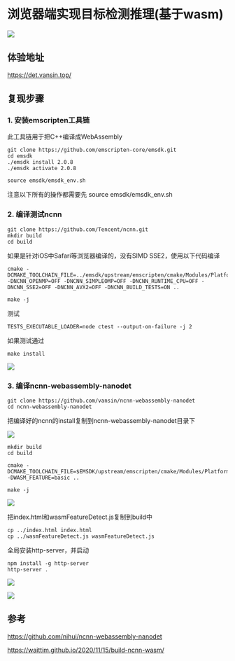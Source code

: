 # 浏览器端实现目标检测推理(基于wasm)

![](https://moonstarimg.oss-cn-hangzhou.aliyuncs.com/picgo_img/det.gif)



## 体验地址

https://det.vansin.top/

## 复现步骤

### 1. 安装emscripten工具链

此工具链用于把C++编译成WebAssembly 

```shell
git clone https://github.com/emscripten-core/emsdk.git
cd emsdk
./emsdk install 2.0.8
./emsdk activate 2.0.8

source emsdk/emsdk_env.sh
```

注意以下所有的操作都需要先 source emsdk/emsdk_env.sh

### 2. 编译测试ncnn

```shell
git clone https://github.com/Tencent/ncnn.git
mkdir build
cd build
```

如果是针对iOS中Safari等浏览器编译的，没有SIMD SSE2，使用以下代码编译

```shell
cmake -DCMAKE_TOOLCHAIN_FILE=../emsdk/upstream/emscripten/cmake/Modules/Platform/Emscripten.cmake -DNCNN_OPENMP=OFF -DNCNN_SIMPLEOMP=OFF -DNCNN_RUNTIME_CPU=OFF -DNCNN_SSE2=OFF -DNCNN_AVX2=OFF -DNCNN_BUILD_TESTS=ON ..
```

```shell
make -j
```

测试

```shell
TESTS_EXECUTABLE_LOADER=node ctest --output-on-failure -j 2
```

如果测试通过

```shell
make install
```

![](https://moonstarimg.oss-cn-hangzhou.aliyuncs.com/picgo_img/20211002154326.png)

### 3. 编译ncnn-webassembly-nanodet



```shell
git clone https://github.com/vansin/ncnn-webassembly-nanodet
cd ncnn-webassembly-nanodet
```

把编译好的ncnn的install复制到ncnn-webassembly-nanodet目录下

![](https://moonstarimg.oss-cn-hangzhou.aliyuncs.com/picgo_img/20211002155458.png)

```shell
mkdir build
cd build

cmake -DCMAKE_TOOLCHAIN_FILE=$EMSDK/upstream/emscripten/cmake/Modules/Platform/Emscripten.cmake -DWASM_FEATURE=basic ..

make -j
```



![](https://moonstarimg.oss-cn-hangzhou.aliyuncs.com/picgo_img/20211002155815.png)



把index.html和wasmFeatureDetect.js复制到build中

```shell
cp ../index.html index.html
cp ../wasmFeatureDetect.js wasmFeatureDetect.js
```



全局安装http-server，并启动

```shell
npm install -g http-server
http-server .
```

![](https://moonstarimg.oss-cn-hangzhou.aliyuncs.com/picgo_img/20211002160130.png)

![](https://moonstarimg.oss-cn-hangzhou.aliyuncs.com/picgo_img/20211002160159.png)

## 参考

https://github.com/nihui/ncnn-webassembly-nanodet

https://waittim.github.io/2020/11/15/build-ncnn-wasm/